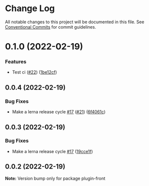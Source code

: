 # Change Log

All notable changes to this project will be documented in this file.
See [Conventional Commits](https://conventionalcommits.org) for commit guidelines.

# 0.1.0 (2022-02-19)


### Features

* Test ci ([#22](https://github.com/tehzi/furpage-post-plugin/issues/22)) ([1be12cf](https://github.com/tehzi/furpage-post-plugin/commit/1be12cfe4b31b52ed10f03a6eea257a8911a08ea))





## 0.0.4 (2022-02-19)


### Bug Fixes

* Make a lerna release cycle [#17](https://github.com/tehzi/furpage-post-plugin/issues/17) ([#21](https://github.com/tehzi/furpage-post-plugin/issues/21)) ([6f4061c](https://github.com/tehzi/furpage-post-plugin/commit/6f4061c8750558dbf72a94f51b5dd007139e5755))





## 0.0.3 (2022-02-19)


### Bug Fixes

* Make a lerna release cycle [#17](https://github.com/tehzi/furpage-post-plugin/issues/17) ([19cce1f](https://github.com/tehzi/furpage-post-plugin/commit/19cce1f57d7b799984e9299ac77dd96493c4a4c3))





## 0.0.2 (2022-02-19)

**Note:** Version bump only for package plugin-front
